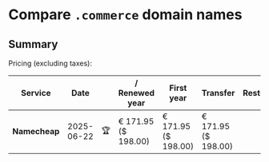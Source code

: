 # Compare `.commerce` domain names

## Summary

Pricing (excluding taxes):

| Service | Date |  | / Renewed year | First year | Transfer | Restoration |
|--|--|--|--|--|--|--|
| **Namecheap** | 2025-06-22 | 🏆 | € 171.95<br>($ 198.00) | € 171.95<br>($ 198.00) | € 171.95<br>($ 198.00) |  |
